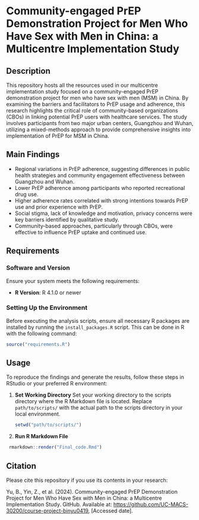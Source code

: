 # Community-engaged PrEP Demonstration Project for Men Who Have Sex with Men in China: a Multicentre Implementation Study

## Description
This repository hosts all the resources used in our multicentre implementation study focused on a community-engaged PrEP demonstration project for men who have sex with men (MSM) in China. By examining the barriers and facilitators to PrEP usage and adherence, this research highlights the critical role of community-based organizations (CBOs) in linking potential PrEP users with healthcare services. The study involves participants from two major urban centers, Guangzhou and Wuhan, utilizing a mixed-methods approach to provide comprehensive insights into implementation of PrEP for MSM in China.

## Main Findings
- Regional variations in PrEP adherence, suggesting differences in public health strategies and community engagement effectiveness between Guangzhou and Wuhan.
- Lower PrEP adherence among participants who reported recreational drug use.
- Higher adherence rates correlated with strong intentions towards PrEP use and prior experience with PrEP.
- Social stigma, lack of knowledge and motivation, privacy concerns were key barriers identified by qualitative study.
- Community-based approaches, particularly through CBOs, were effective to influence PrEP uptake and continued use.

## Requirements

### Software and Version
Ensure your system meets the following requirements:
- **R Version**: R 4.1.0 or newer

### Setting Up the Environment

Before executing the analysis scripts, ensure all necessary R packages are installed by running the `install_packages.R` script. This can be done in R with the following command:

```r
source("requirements.R")
```

## Usage
To reproduce the findings and generate the results, follow these steps in RStudio or your preferred R environment:

1. **Set Working Directory**
   Set your working directory to the scripts directory where the R Markdown file is located. Replace `path/to/scripts/` with the actual path to the scripts directory in your local environment.
   ```R
   setwd("path/to/scripts/")
   ```
2. **Run R Markdown File**
  ```R
   rmarkdown::render("Final_code.Rmd")
  ```
## Citation

Please cite this repository if you use its contents in your research:

Yu, B., Yin, Z., et al. (2024). Community-engaged PrEP Demonstration Project for Men Who Have Sex with Men in China: a Multicentre Implementation Study. GitHub. Available at: https://github.com/UC-MACS-30200/course-project-binyu0419, [Accessed date].

